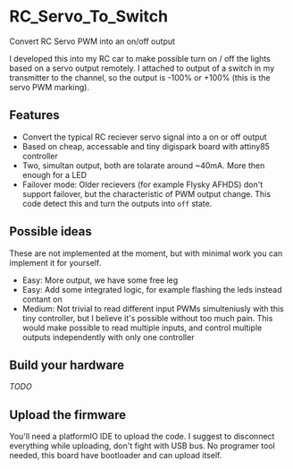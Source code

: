 # RC_Servo_To_Switch

Convert RC Servo PWM into an on/off output

I developed this into my RC car to make possible turn on / off the lights based on a servo output remotely. I attached to output of a switch in my transmitter to the channel, so the output is -100% or +100% (this is the servo PWM marking).

## Features

- Convert the typical RC reciever servo signal into a on or off output
- Based on cheap, accessable and tiny digispark board with attiny85 controller
- Two, simultan output, both are tolarate around ~40mA. More then enough for a LED
- Failover mode: Older recievers (for example Flysky AFHDS) don't support failover, but the characteristic of PWM output change. This code detect this and turn the outputs into `off` state.

## Possible ideas

These are not implemented at the moment, but with minimal work you can implement it for yourself.

- Easy: More output, we have some free leg
- Easy: Add some integrated logic, for example flashing the leds instead contant on
- Medium: Not trivial to read different input PWMs simulteniusly with this tiny controller, but I believe it's possible without too much pain. This would make possible to read multiple inputs, and control multiple outputs independently with only one controller

## Build your hardware

_TODO_

## Upload the firmware

You'll need a platformIO IDE to upload the code. I suggest to disconnect everything while uploading, don't fight with USB bus. No programer tool needed, this board have bootloader and can upload itself.
